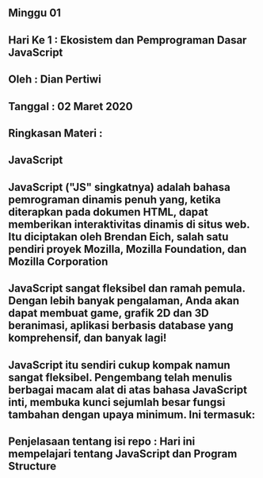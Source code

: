   ## Minggu 01

## Hari Ke 1  : Ekosistem dan Pemprograman Dasar JavaScript

## Oleh       : Dian Pertiwi

## Tanggal    : 02 Maret 2020

## Ringkasan Materi : 
## JavaScript
## JavaScript ("JS" singkatnya) adalah bahasa pemrograman dinamis penuh yang, ketika diterapkan pada dokumen HTML, dapat memberikan interaktivitas dinamis di situs web. Itu diciptakan oleh Brendan Eich, salah satu pendiri proyek Mozilla, Mozilla Foundation, dan Mozilla Corporation
## JavaScript sangat fleksibel dan ramah pemula. Dengan lebih banyak pengalaman, Anda akan dapat membuat game, grafik 2D dan 3D beranimasi, aplikasi berbasis database yang komprehensif, dan banyak lagi!
## JavaScript itu sendiri cukup kompak namun sangat fleksibel. Pengembang telah menulis berbagai macam alat di atas bahasa JavaScript inti, membuka kunci sejumlah besar fungsi tambahan dengan upaya minimum. Ini termasuk:

## Penjelasaan tentang isi repo : Hari ini mempelajari tentang JavaScript dan Program Structure

 

